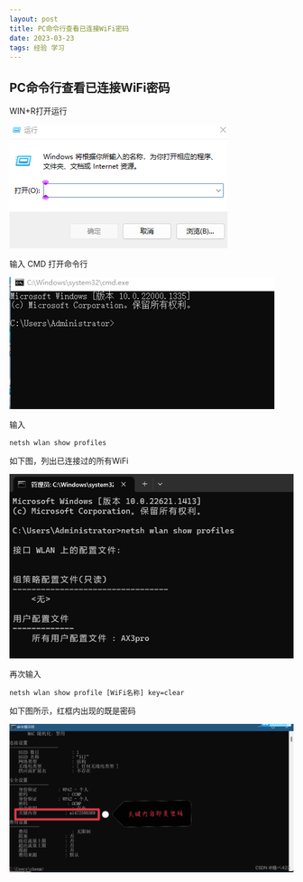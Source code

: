 ```yaml
---
layout: post
title: PC命令行查看已连接WiFi密码
date: 2023-03-23 
tags: 经验 学习    
---
```


## PC命令行查看已连接WiFi密码

WIN+R打开运行

![](./images/posts/github/032301.png)

输入 CMD  打开命令行

![](../images/posts/github/032302.png)

输入

```
netsh wlan show profiles
```

如下图，列出已连接过的所有WiFi

![](../images/posts/github/032303.png)

再次输入

```
netsh wlan show profile [WiFi名称] key=clear
```

如下图所示，红框内出现的既是密码

![](../images/posts/github/032304.png)

